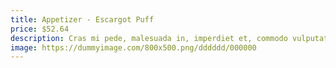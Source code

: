 ```yaml
---
title: Appetizer - Escargot Puff
price: $52.64
description: Cras mi pede, malesuada in, imperdiet et, commodo vulputate, justo. In blandit ultrices enim. Lorem ipsum dolor sit amet, consectetuer adipiscing elit.
image: https://dummyimage.com/800x500.png/dddddd/000000
---
```

